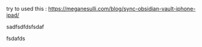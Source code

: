 
try to used this : 
https://meganesulli.com/blog/sync-obsidian-vault-iphone-ipad/


sadfsdfdsfsdaf



fsdafds